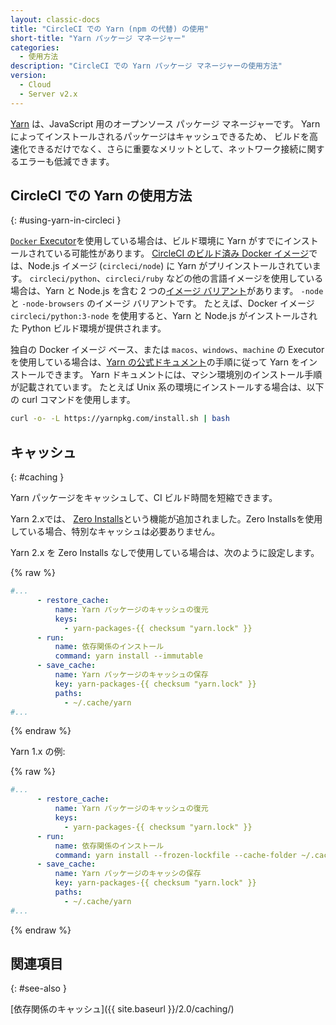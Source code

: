 ```yaml
---
layout: classic-docs
title: "CircleCI での Yarn (npm の代替) の使用"
short-title: "Yarn パッケージ マネージャー"
categories:
  - 使用方法
description: "CircleCI での Yarn パッケージ マネージャーの使用方法"
version:
  - Cloud
  - Server v2.x
---
```


[Yarn](https://yarnpkg.com/ja/) は、JavaScript 用のオープンソース パッケージ マネージャーです。 Yarn によってインストールされるパッケージはキャッシュできるため、 ビルドを高速化できるだけでなく、さらに重要なメリットとして、ネットワーク接続に関するエラーも低減できます。

## CircleCI での Yarn の使用方法
{: #using-yarn-in-circleci }

[`Docker` Executor](https://circleci.com/docs/2.0/executor-types/#using-docker)を使用している場合は、ビルド環境に Yarn がすでにインストールされている可能性があります。 [CircleCI のビルド済み Docker イメージ](https://circleci.com/ja/docs/2.0/circleci-images/)では、Node.js イメージ (`circleci/node`) に Yarn がプリインストールされています。 `circleci/python`、`circleci/ruby` などの他の言語イメージを使用している場合は、Yarn と Node.js を含む 2 つの[イメージ バリアント](https://circleci.com/docs/2.0/circleci-images/#language-image-variants)があります。 `-node` と `-node-browsers` のイメージ バリアントです。 たとえば、Docker イメージ `circleci/python:3-node` を使用すると、Yarn と Node.js がインストールされた Python ビルド環境が提供されます。

独自の Docker イメージ ベース、または `macos`、`windows`、`machine` の Executor を使用している場合は、[Yarn の公式ドキュメント](https://yarnpkg.com/lang/ja/docs/install/)の手順に従って Yarn をインストールできます。 Yarn ドキュメントには、マシン環境別のインストール手順が記載されています。 たとえば Unix 系の環境にインストールする場合は、以下の curl コマンドを使用します。

```sh
curl -o- -L https://yarnpkg.com/install.sh | bash
```

## キャッシュ
{: #caching }

Yarn パッケージをキャッシュして、CI ビルド時間を短縮できます。

Yarn 2.xでは、 [Zero Installs](https://yarnpkg.com/features/zero-installs)という機能が追加されました。Zero Installsを使用している場合、特別なキャッシュは必要ありません。

Yarn 2.x を Zero Installs なしで使用している場合は、次のように設定します。

{% raw %}
```yaml
#...
      - restore_cache:
          name: Yarn パッケージのキャッシュの復元
          keys:
            - yarn-packages-{{ checksum "yarn.lock" }}
      - run:
          name: 依存関係のインストール
          command: yarn install --immutable
      - save_cache:
          name: Yarn パッケージのキャッシュの保存
          key: yarn-packages-{{ checksum "yarn.lock" }}
          paths:
            - ~/.cache/yarn
#...
```
{% endraw %}

Yarn 1.x の例:

{% raw %}
```yaml
#...
      - restore_cache:
          name: Yarn パッケージのキャッシュの復元
          keys:
            - yarn-packages-{{ checksum "yarn.lock" }}
      - run:
          name: 依存関係のインストール
          command: yarn install --frozen-lockfile --cache-folder ~/.cache/yarn
      - save_cache:
          name: Yarn パッケージのキャッシの保存
          key: yarn-packages-{{ checksum "yarn.lock" }}
          paths:
            - ~/.cache/yarn
#...
```
{% endraw %}

## 関連項目
{: #see-also }

[依存関係のキャッシュ]({{ site.baseurl }}/2.0/caching/)
